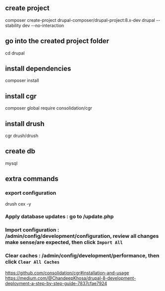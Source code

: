 ## create project
composer create-project drupal-composer/drupal-project:8.x-dev drupal --stability dev --no-interaction


## go into the created project folder
cd drupal

## install dependencies
composer install

## install cgr
composer global require consolidation/cgr 

## install drush
cgr drush/drush

## create db
mysql

## extra commands

### export configuration 
drush cex -y

### Apply database updates : go to /update.php

### Import configuration : /admin/config/development/configuration, review all changes make sense/are expected, then click `Import All`

### Clear caches : /admin/config/development/performance, then click `Clear All Caches`

https://github.com/consolidation/cgr#installation-and-usage
https://medium.com/@ChandeepKhosa/drupal-8-development-deployment-a-step-by-step-guide-7837cfae7924